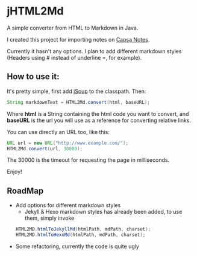 jHTML2Md
========

A simple converter from HTML to Markdown in Java.

I created this project for importing notes on [Capsa Notes](https://play.google.com/store/apps/details?id=com.runawaybits.capsaandroid.full).

Currently it hasn't any options. I plan to add different markdown styles (Headers using # instead of underline =, for example).

How to use it:
--------------

It's pretty simple, first add [jSoup](http://jsoup.org/) to the classpath. Then:
```java
String markdownText = HTML2Md.convert(html, baseURL);
```
Where **html** is a String containing the html code you want to convert, and **baseURL** is the url you will use as a reference for converting relative links.

You can use directly an URL too, like this:
```java
URL url = new URL("http://www.example.com/");
HTML2Md.convert(url, 30000);
```    
The 30000 is the timeout for requesting the page in milliseconds.

Enjoy!

RoadMap
-------

* Add options for different markdown styles
    * Jekyll & Hexo markdown styles has already been added, to use them, simply invoke
    ```java
    HTML2MD.htmlToJekyllMd(htmlPath, mdPath, charset);
    HTML2MD.htmlToHexoMd(htmlPath, mdPath, charset);
    ```
* Some refactoring, currently the code is quite ugly